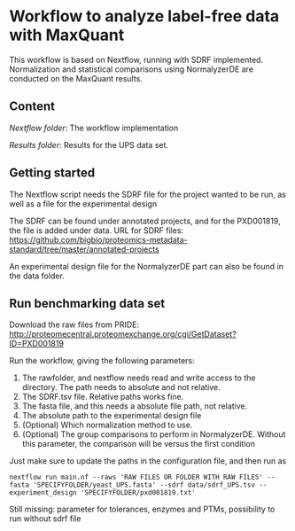 # Workflow to analyze label-free data with MaxQuant
This workflow is based on Nextflow, running with SDRF implemented. Normalization and statistical comparisons using NormalyzerDE are conducted on the MaxQuant results.

## Content
_Nextflow folder_: The workflow implementation

_Results folder_: Results for the UPS data set.


## Getting started

The Nextflow script needs the SDRF file for the project wanted to be run, as well as a file 
for the experimental design

The SDRF can be found under annotated projects, and for the PXD001819, the file is added under data.
URL for SDRF files: https://github.com/bigbio/proteomics-metadata-standard/tree/master/annotated-projects

An experimental design file for the NormalyzerDE part can also be found in the data folder. 

## Run benchmarking data set

Download the raw files from PRIDE: http://proteomecentral.proteomexchange.org/cgi/GetDataset?ID=PXD001819

Run the workflow, giving the following parameters:

1) The rawfolder, and nextflow needs read and write access to the directory. The path needs to absolute and not relative.
2) The SDRF.tsv file. Relative paths works fine.
3) The fasta file, and this needs a absolute file path, not relative. 
4) The absolute path to the experimental design file
5) (Optional) Which normalization method to use.
5) (Optional) The group comparisons to perform in NormalyzerDE. Without this parameter, the comparison will be versus 
the first condition

Just make sure to update the paths in the configuration file, and then run as

```
nextflow run main.nf --raws 'RAW FILES OR FOLDER WITH RAW FILES' --fasta 'SPECIFYFOLDER/yeast_UPS.fasta' --sdrf data/sdrf_UPS.tsv --experiment_design 'SPECIFYFOLDER/pxd001819.txt' 
```

Still missing: parameter for tolerances, enzymes and PTMs, possibility to run without sdrf file


